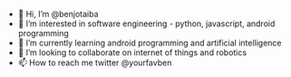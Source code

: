 - 👋 Hi, I’m @benjotaiba
- 👀 I’m interested in software engineering - python, javascript, android programming
- 🌱 I’m currently learning android programming and artificial intelligence
- 💞️ I’m looking to collaborate on internet of things and robotics
- 📫 How to reach me twitter @yourfavben

<!---
benjotaiba/benjotaiba is a ✨ special ✨ repository because its `README.md` (this file) appears on your GitHub profile.
You can click the Preview link to take a look at your changes.
--->
